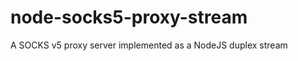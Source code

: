 node-socks5-proxy-stream
========================

A SOCKS v5 proxy server implemented as a NodeJS duplex stream
